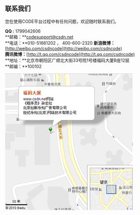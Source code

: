 ## 联系我们

您在使用CODE平台过程中有任何问题，欢迎随时联系我们。

**QQ :** 1799042606  
**邮箱：**codesupport@csdn.net  
**电话：**010-51661202 ， 400-600-2320
**新浪微博：**[http://weibo.com/csdncode](http://weibo.com/csdncode)  
**腾讯微博：**[http://t.qq.com/csdncode](http://t.qq.com/csdncode)  
**地址：**北京市朝阳区广顺北大街33号院1号楼福码大厦B座12层  
**邮编：**100102



![alt 地理位置图](/images/map.gif "地理位置图")
